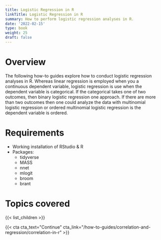 ```yaml
---
title: Logistic Regression in R
linkTitle: Logistic Regression in R
summary: How to perform logistic regression analyses in R.
date: '2022-02-15'
type: book
weight: 25
draft: false
---
```

<!--
{{< figure src="featured.jpg" >}}
-->

<!--
{{< toc hide_on="xl" >}}
-->


# Overview
The following how-to guides explore how to conduct logistic regression analyses in R. Whereas linear regression is employed when you a continuous dependent variable, logistic regression is use when the dependent variable is categorical. If the categorical takes one of two outcomes, then binary logistic regression one approach. If there are more than two outcomes then one could analyze the data with multinomial logistic regression or ordered multinomial logistic regression is the dependent variable is ordered. 

# Requirements
- Working installation of RStudio & R
- Packages:
  - tidyverse
  - MASS
  - nnet
  - mlogit
  - broom
  - brant

# Topics covered

{{< list_children >}}

<!-- ## Meet your instructor
{{< mention "admin" >}}

## FAQs
{{< spoiler text="Are there prerequisites?" >}}
There are no prequisites, but a background in upper division or graduate level statistics will come in handy.
{{< /spoiler >}}

{{< spoiler text="How often do the courses run?" >}}
Continuously, at your own pace.
{{< /spoiler >}} -->

{{< cta cta_text="Continue" cta_link="/how-to-guides/correlation-and-regression/correlation-in-r" >}}

